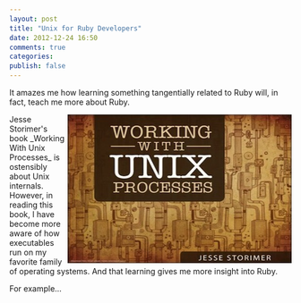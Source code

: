 ```yaml
---
layout: post
title: "Unix for Ruby Developers"
date: 2012-12-24 16:50
comments: true
categories: 
publish: false
---
```

It amazes me how learning something tangentially related to Ruby will, in fact, teach me more about Ruby. 

<img src="/images/working-w-unix-processes.jpg" align="right" width="400" height="266">
Jesse Storimer's book _Working With Unix Processes_ is ostensibly about Unix internals. However, in reading this book, I have become more aware of how executables run on my favorite family of operating systems. And that learning gives me more insight into Ruby.



For example…


